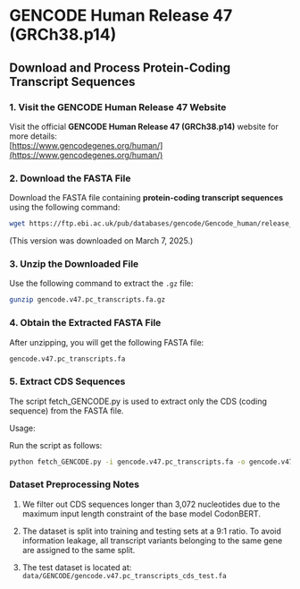 # GENCODE Human Release 47 (GRCh38.p14)  

## Download and Process Protein-Coding Transcript Sequences  

### 1. Visit the GENCODE Human Release 47 Website  
Visit the official **GENCODE Human Release 47 (GRCh38.p14)** website for more details:  
[https://www.gencodegenes.org/human/](https://www.gencodegenes.org/human/)  

### 2. Download the FASTA File  
Download the FASTA file containing **protein-coding transcript sequences** using the following command:  
```bash
wget https://ftp.ebi.ac.uk/pub/databases/gencode/Gencode_human/release_47/gencode.v47.pc_transcripts.fa.gz
```
(This version was downloaded on March 7, 2025.)

### 3. Unzip the Downloaded File  
Use the following command to extract the `.gz` file:  

```bash
gunzip gencode.v47.pc_transcripts.fa.gz
```

### 4. Obtain the Extracted FASTA File

After unzipping, you will get the following FASTA file:
```bash
gencode.v47.pc_transcripts.fa
```

### 5. Extract CDS Sequences

The script fetch_GENCODE.py is used to extract only the CDS (coding sequence) from the FASTA file.

Usage:

Run the script as follows:
```bash
python fetch_GENCODE.py -i gencode.v47.pc_transcripts.fa -o gencode.v47.pc_transcripts_cds.fa
```

### Dataset Preprocessing Notes

1. We filter out CDS sequences longer than 3,072 nucleotides due to the maximum input length constraint of the base model CodonBERT.

2. The dataset is split into training and testing sets at a 9:1 ratio. To avoid information leakage, all transcript variants belonging to the same gene are assigned to the same split.

3. The test dataset is located at: `data/GENCODE/gencode.v47.pc_transcripts_cds_test.fa`